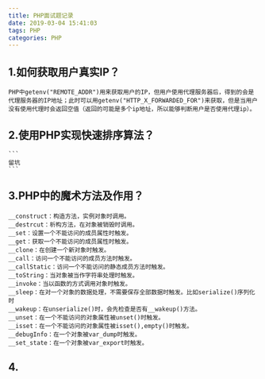 ```yaml
---
title: PHP面试题记录
date: 2019-03-04 15:41:03
tags: PHP
categories: PHP
---
```

## 1.如何获取用户真实IP？
	PHP中getenv("REMOTE_ADDR")用来获取用户的IP，但用户使用代理服务器后，得到的会是代理服务器的IP地址；此时可以用getenv("HTTP_X_FORWARDED_FOR")来获取，但是当用户没有使用代理时会返回空值（返回的可能是多个ip地址，所以能够判断用户是否使用代理ip）。

## 2.使用PHP实现快速排序算法？
	```
	留坑
	```
	
## 3.PHP中的魔术方法及作用？
	__construct：构造方法，实例对象时调用。
	__destrcut：析构方法，在对象被销毁时调用。
	__set：设置一个不能访问的成员属性时触发。
	__get：获取一个不能访问的成员属性时触发。
	__clone：在创建一个新对象时触发。
	__call：访问一个不能访问的成员方法时触发。
	__callStatic：访问一个不能访问的静态成员方法时触发。
	__toString：当对象被当作字符串处理时触发。
	__invoke：当以函数的方式调用对象时触发。
	__sleep：在对一个对象的数据处理，不需要保存全部数据时触发。比如serialize()序列化时
	__wakeup：在unserialize()时，会先检查是否有__wakeup()方法。
	__unset：在一个不能访问的对象属性被unset()时触发。
	__isset：在一个不能访问的对象属性被isset(),empty()时触发。
	__debugInfo：在一个对象被var_dump时触发。
	__set_state：在一个对象被var_export时触发。
	
## 4.
	